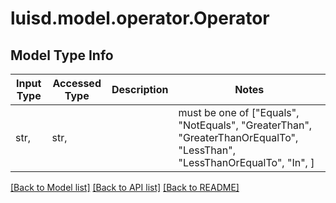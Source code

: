 # luisd.model.operator.Operator

## Model Type Info
Input Type | Accessed Type | Description | Notes
------------ | ------------- | ------------- | -------------
str,  | str,  |  | must be one of ["Equals", "NotEquals", "GreaterThan", "GreaterThanOrEqualTo", "LessThan", "LessThanOrEqualTo", "In", ] 

[[Back to Model list]](../../README.md#documentation-for-models) [[Back to API list]](../../README.md#documentation-for-api-endpoints) [[Back to README]](../../README.md)

